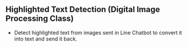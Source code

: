 ## Highlighted Text Detection (Digital Image Processing Class)
+ Detect highlighted text from images sent in Line Chatbot to convert it into text and send it back.<br>
